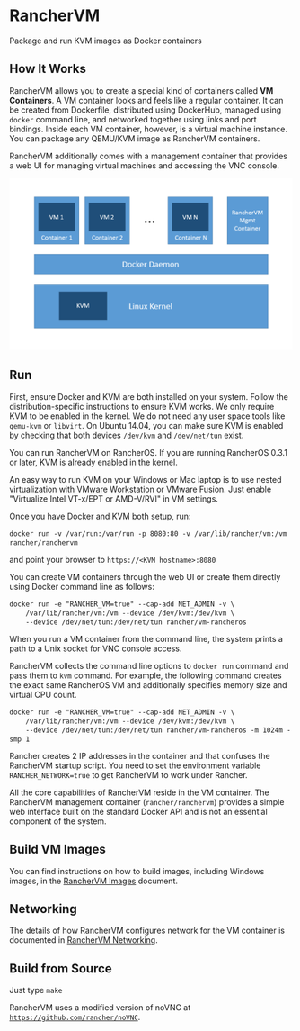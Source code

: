 # RancherVM

Package and run KVM images as Docker containers


## How It Works

RancherVM allows you to create a special kind of containers called 
**VM Containers**.  A VM container looks and feels like a regular 
container. It can be created from Dockerfile,
distributed using DockerHub, managed using `docker` command line,
and networked together using links and port bindings. 
Inside each VM container, however, is a virtual machine instance. You can
package any QEMU/KVM image as RancherVM containers.

RancherVM additionally comes with a management container that provides a web
UI for managing virtual machines and accessing the VNC console.

![How it works](docs/ranchervm.png "How it works")



## Run

First, ensure Docker and KVM are both installed on your system. Follow the
distribution-specific instructions to ensure KVM works. We only require
KVM to be enabled in the kernel. We do not need any user space tools
like `qemu-kvm` or `libvirt`. On Ubuntu 14.04, you can make sure KVM is
enabled by checking that both devices `/dev/kvm` and `/dev/net/tun` exist.

You can run RancherVM on RancherOS. If you are running RancherOS 0.3.1 or later, KVM is already enabled in the kernel.

An easy way to run KVM on your Windows or Mac laptop is to use nested
virtualization with VMware Workstation or VMware Fusion. Just enable
"Virtualize Intel VT-x/EPT or AMD-V/RVI" in VM settings.

Once you have Docker and KVM both setup, run:

    docker run -v /var/run:/var/run -p 8080:80 -v /var/lib/rancher/vm:/vm rancher/ranchervm

and point your browser to `https://<KVM hostname>:8080`

You can create VM containers through the web UI or create them directly
using Docker command line as follows:

    docker run -e "RANCHER_VM=true" --cap-add NET_ADMIN -v \
        /var/lib/rancher/vm:/vm --device /dev/kvm:/dev/kvm \
        --device /dev/net/tun:/dev/net/tun rancher/vm-rancheros

When you run a VM container from the command line, the system prints a
path to a Unix socket for VNC console access.

RancherVM collects the command line options to `docker run` command and
pass them to `kvm` command.  For example, the following command
creates the exact same RancherOS VM and additionally specifies memory size
and virtual CPU count.

    docker run -e "RANCHER_VM=true" --cap-add NET_ADMIN -v \
        /var/lib/rancher/vm:/vm --device /dev/kvm:/dev/kvm \
        --device /dev/net/tun:/dev/net/tun rancher/vm-rancheros -m 1024m -smp 1

Rancher creates 2 IP addresses in the container and that confuses the
RancherVM startup script.
You need to set the environment variable `RANCHER_NETWORK=true` to get
RancherVM to work under Rancher.

All the core capabilities of RancherVM reside in the VM container.
The RancherVM management container (`rancher/ranchervm`) provides a 
simple web interface built on
the standard Docker API and is not an essential component of the
system.

## Build VM Images

You can find instructions on how to build images, including Windows 
images, in the [RancherVM Images](docs/images.md) document.

## Networking

The details of how RancherVM configures network for the VM container
is documented in [RancherVM Networking](docs/networking.md).

## Build from Source

Just type `make`

RancherVM uses a modified version of noVNC at [`https://github.com/rancher/noVNC`](https://github.com/rancher/noVNC).

